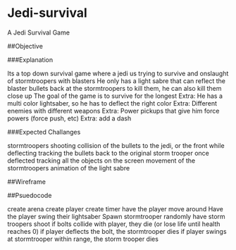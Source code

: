 # Jedi-survival
A Jedi Survival Game

##Objective

###Explanation

Its a top down survival game where a jedi us trying to survive and onslaught of stormtroopers with blasters
He only has a light sabre that can reflect the blaster bullets back at the stormtroopers to kill them, he can also kill them close up
The goal of the game is to survive for the longest 
Extra: He has a multi color lightsaber, so he has to deflect the right color
Extra: Different enemies with different weapons
Extra: Power pickups that give him force powers (force push, etc)
Extra: add a dash 

###Expected Challanges

stormtroopers shooting
collision of the bullets to the jedi, or the front while deflecting
tracking the bullets back to the original storm trooper once deflected
tracking all the objects on the screen
movement of the stormtroopers
animation of the light sabre

##Wireframe

##Psuedocode

create arena
create player
create timer
have the player move around
Have the player swing their lightsaber
Spawn stormtrooper randomly
have storm troopers shoot
if bolts collide with player, they die (or lose life until health reaches 0)
if player deflects the bolt, the stormtrooper dies
if player swings at stormtrooper within range, the storm trooper dies
